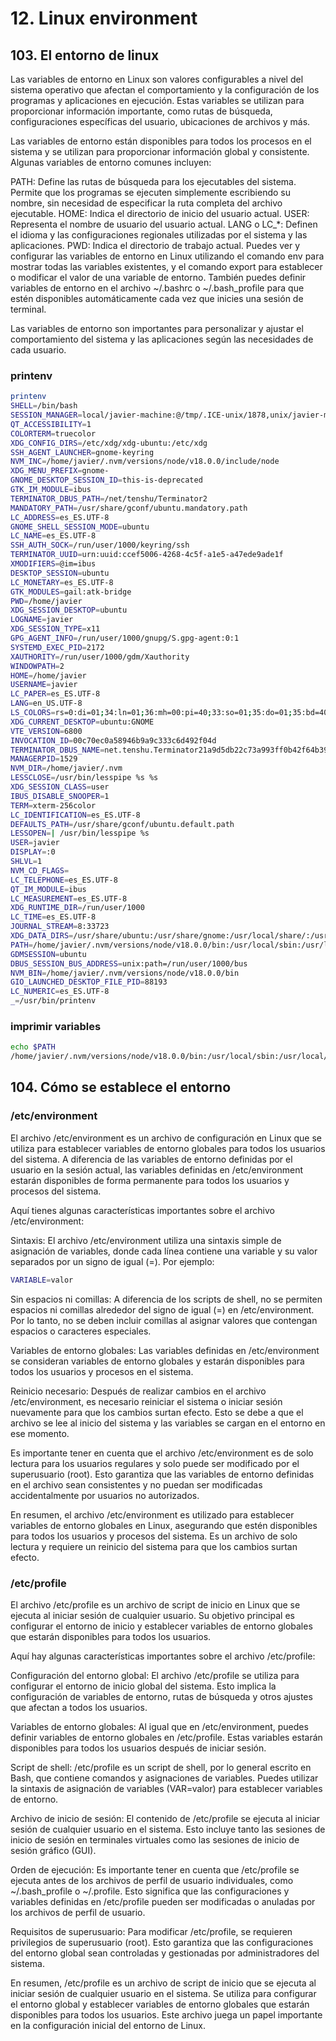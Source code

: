 # 12. Linux environment

## 103. El entorno de linux

Las variables de entorno en Linux son valores configurables a nivel del sistema operativo que afectan el comportamiento y la configuración de los programas y aplicaciones en ejecución. Estas variables se utilizan para proporcionar información importante, como rutas de búsqueda, configuraciones específicas del usuario, ubicaciones de archivos y más.

Las variables de entorno están disponibles para todos los procesos en el sistema y se utilizan para proporcionar información global y consistente. Algunas variables de entorno comunes incluyen:

PATH: Define las rutas de búsqueda para los ejecutables del sistema. Permite que los programas se ejecuten simplemente escribiendo su nombre, sin necesidad de especificar la ruta completa del archivo ejecutable.
HOME: Indica el directorio de inicio del usuario actual.
USER: Representa el nombre de usuario del usuario actual.
LANG o LC\_\*: Definen el idioma y las configuraciones regionales utilizadas por el sistema y las aplicaciones.
PWD: Indica el directorio de trabajo actual.
Puedes ver y configurar las variables de entorno en Linux utilizando el comando env para mostrar todas las variables existentes, y el comando export para establecer o modificar el valor de una variable de entorno. También puedes definir variables de entorno en el archivo ~/.bashrc o ~/.bash_profile para que estén disponibles automáticamente cada vez que inicies una sesión de terminal.

Las variables de entorno son importantes para personalizar y ajustar el comportamiento del sistema y las aplicaciones según las necesidades de cada usuario.

### printenv

```bash
printenv
SHELL=/bin/bash
SESSION_MANAGER=local/javier-machine:@/tmp/.ICE-unix/1878,unix/javier-machine:/tmp/.ICE-unix/1878
QT_ACCESSIBILITY=1
COLORTERM=truecolor
XDG_CONFIG_DIRS=/etc/xdg/xdg-ubuntu:/etc/xdg
SSH_AGENT_LAUNCHER=gnome-keyring
NVM_INC=/home/javier/.nvm/versions/node/v18.0.0/include/node
XDG_MENU_PREFIX=gnome-
GNOME_DESKTOP_SESSION_ID=this-is-deprecated
GTK_IM_MODULE=ibus
TERMINATOR_DBUS_PATH=/net/tenshu/Terminator2
MANDATORY_PATH=/usr/share/gconf/ubuntu.mandatory.path
LC_ADDRESS=es_ES.UTF-8
GNOME_SHELL_SESSION_MODE=ubuntu
LC_NAME=es_ES.UTF-8
SSH_AUTH_SOCK=/run/user/1000/keyring/ssh
TERMINATOR_UUID=urn:uuid:ccef5006-4268-4c5f-a1e5-a47ede9ade1f
XMODIFIERS=@im=ibus
DESKTOP_SESSION=ubuntu
LC_MONETARY=es_ES.UTF-8
GTK_MODULES=gail:atk-bridge
PWD=/home/javier
XDG_SESSION_DESKTOP=ubuntu
LOGNAME=javier
XDG_SESSION_TYPE=x11
GPG_AGENT_INFO=/run/user/1000/gnupg/S.gpg-agent:0:1
SYSTEMD_EXEC_PID=2172
XAUTHORITY=/run/user/1000/gdm/Xauthority
WINDOWPATH=2
HOME=/home/javier
USERNAME=javier
LC_PAPER=es_ES.UTF-8
LANG=en_US.UTF-8
LS_COLORS=rs=0:di=01;34:ln=01;36:mh=00:pi=40;33:so=01;35:do=01;35:bd=40;33;01:cd=40;33;01:or=40;31;01:mi=00:su=37;41:sg=30;43:ca=30;41:tw=30;42:ow=34;42:st=37;44:ex=01;32:*.tar=01;31:*.tgz=01;31:*.arc=01;31:*.arj=01;31:*.taz=01;31:*.lha=01;31:*.lz4=01;31:*.lzh=01;31:*.lzma=01;31:*.tlz=01;31:*.txz=01;31:*.tzo=01;31:*.t7z=01;31:*.zip=01;31:*.z=01;31:*.dz=01;31:*.gz=01;31:*.lrz=01;31:*.lz=01;31:*.lzo=01;31:*.xz=01;31:*.zst=01;31:*.tzst=01;31:*.bz2=01;31:*.bz=01;31:*.tbz=01;31:*.tbz2=01;31:*.tz=01;31:*.deb=01;31:*.rpm=01;31:*.jar=01;31:*.war=01;31:*.ear=01;31:*.sar=01;31:*.rar=01;31:*.alz=01;31:*.ace=01;31:*.zoo=01;31:*.cpio=01;31:*.7z=01;31:*.rz=01;31:*.cab=01;31:*.wim=01;31:*.swm=01;31:*.dwm=01;31:*.esd=01;31:*.jpg=01;35:*.jpeg=01;35:*.mjpg=01;35:*.mjpeg=01;35:*.gif=01;35:*.bmp=01;35:*.pbm=01;35:*.pgm=01;35:*.ppm=01;35:*.tga=01;35:*.xbm=01;35:*.xpm=01;35:*.tif=01;35:*.tiff=01;35:*.png=01;35:*.svg=01;35:*.svgz=01;35:*.mng=01;35:*.pcx=01;35:*.mov=01;35:*.mpg=01;35:*.mpeg=01;35:*.m2v=01;35:*.mkv=01;35:*.webm=01;35:*.webp=01;35:*.ogm=01;35:*.mp4=01;35:*.m4v=01;35:*.mp4v=01;35:*.vob=01;35:*.qt=01;35:*.nuv=01;35:*.wmv=01;35:*.asf=01;35:*.rm=01;35:*.rmvb=01;35:*.flc=01;35:*.avi=01;35:*.fli=01;35:*.flv=01;35:*.gl=01;35:*.dl=01;35:*.xcf=01;35:*.xwd=01;35:*.yuv=01;35:*.cgm=01;35:*.emf=01;35:*.ogv=01;35:*.ogx=01;35:*.aac=00;36:*.au=00;36:*.flac=00;36:*.m4a=00;36:*.mid=00;36:*.midi=00;36:*.mka=00;36:*.mp3=00;36:*.mpc=00;36:*.ogg=00;36:*.ra=00;36:*.wav=00;36:*.oga=00;36:*.opus=00;36:*.spx=00;36:*.xspf=00;36:
XDG_CURRENT_DESKTOP=ubuntu:GNOME
VTE_VERSION=6800
INVOCATION_ID=00c70ec0a58946b9a9c333c6d492f04d
TERMINATOR_DBUS_NAME=net.tenshu.Terminator21a9d5db22c73a993ff0b42f64b396873
MANAGERPID=1529
NVM_DIR=/home/javier/.nvm
LESSCLOSE=/usr/bin/lesspipe %s %s
XDG_SESSION_CLASS=user
IBUS_DISABLE_SNOOPER=1
TERM=xterm-256color
LC_IDENTIFICATION=es_ES.UTF-8
DEFAULTS_PATH=/usr/share/gconf/ubuntu.default.path
LESSOPEN=| /usr/bin/lesspipe %s
USER=javier
DISPLAY=:0
SHLVL=1
NVM_CD_FLAGS=
LC_TELEPHONE=es_ES.UTF-8
QT_IM_MODULE=ibus
LC_MEASUREMENT=es_ES.UTF-8
XDG_RUNTIME_DIR=/run/user/1000
LC_TIME=es_ES.UTF-8
JOURNAL_STREAM=8:33723
XDG_DATA_DIRS=/usr/share/ubuntu:/usr/share/gnome:/usr/local/share/:/usr/share/:/var/lib/snapd/desktop
PATH=/home/javier/.nvm/versions/node/v18.0.0/bin:/usr/local/sbin:/usr/local/bin:/usr/sbin:/usr/bin:/sbin:/bin:/usr/games:/usr/local/games:/snap/bin:/snap/bin
GDMSESSION=ubuntu
DBUS_SESSION_BUS_ADDRESS=unix:path=/run/user/1000/bus
NVM_BIN=/home/javier/.nvm/versions/node/v18.0.0/bin
GIO_LAUNCHED_DESKTOP_FILE_PID=88193
LC_NUMERIC=es_ES.UTF-8
_=/usr/bin/printenv

```

### imprimir variables

```bash
echo $PATH
/home/javier/.nvm/versions/node/v18.0.0/bin:/usr/local/sbin:/usr/local/bin:/usr/sbin:/usr/bin:/sbin:/bin:/usr/games:/usr/local/games:/snap/bin:/snap/bin

```

## 104. Cómo se establece el entorno

### /etc/environment

El archivo /etc/environment es un archivo de configuración en Linux que se utiliza para establecer variables de entorno globales para todos los usuarios del sistema. A diferencia de las variables de entorno definidas por el usuario en la sesión actual, las variables definidas en /etc/environment estarán disponibles de forma permanente para todos los usuarios y procesos del sistema.

Aquí tienes algunas características importantes sobre el archivo /etc/environment:

Sintaxis: El archivo /etc/environment utiliza una sintaxis simple de asignación de variables, donde cada línea contiene una variable y su valor separados por un signo de igual (=). Por ejemplo:

```bash
VARIABLE=valor
```

Sin espacios ni comillas: A diferencia de los scripts de shell, no se permiten espacios ni comillas alrededor del signo de igual (=) en /etc/environment. Por lo tanto, no se deben incluir comillas al asignar valores que contengan espacios o caracteres especiales.

Variables de entorno globales: Las variables definidas en /etc/environment se consideran variables de entorno globales y estarán disponibles para todos los usuarios y procesos en el sistema.

Reinicio necesario: Después de realizar cambios en el archivo /etc/environment, es necesario reiniciar el sistema o iniciar sesión nuevamente para que los cambios surtan efecto. Esto se debe a que el archivo se lee al inicio del sistema y las variables se cargan en el entorno en ese momento.

Es importante tener en cuenta que el archivo /etc/environment es de solo lectura para los usuarios regulares y solo puede ser modificado por el superusuario (root). Esto garantiza que las variables de entorno definidas en el archivo sean consistentes y no puedan ser modificadas accidentalmente por usuarios no autorizados.

En resumen, el archivo /etc/environment es utilizado para establecer variables de entorno globales en Linux, asegurando que estén disponibles para todos los usuarios y procesos del sistema. Es un archivo de solo lectura y requiere un reinicio del sistema para que los cambios surtan efecto.

### /etc/profile

El archivo /etc/profile es un archivo de script de inicio en Linux que se ejecuta al iniciar sesión de cualquier usuario. Su objetivo principal es configurar el entorno de inicio y establecer variables de entorno globales que estarán disponibles para todos los usuarios.

Aquí hay algunas características importantes sobre el archivo /etc/profile:

Configuración del entorno global: El archivo /etc/profile se utiliza para configurar el entorno de inicio global del sistema. Esto implica la configuración de variables de entorno, rutas de búsqueda y otros ajustes que afectan a todos los usuarios.

Variables de entorno globales: Al igual que en /etc/environment, puedes definir variables de entorno globales en /etc/profile. Estas variables estarán disponibles para todos los usuarios después de iniciar sesión.

Script de shell: /etc/profile es un script de shell, por lo general escrito en Bash, que contiene comandos y asignaciones de variables. Puedes utilizar la sintaxis de asignación de variables (VAR=valor) para establecer variables de entorno.

Archivo de inicio de sesión: El contenido de /etc/profile se ejecuta al iniciar sesión de cualquier usuario en el sistema. Esto incluye tanto las sesiones de inicio de sesión en terminales virtuales como las sesiones de inicio de sesión gráfico (GUI).

Orden de ejecución: Es importante tener en cuenta que /etc/profile se ejecuta antes de los archivos de perfil de usuario individuales, como ~/.bash_profile o ~/.profile. Esto significa que las configuraciones y variables definidas en /etc/profile pueden ser modificadas o anuladas por los archivos de perfil de usuario.

Requisitos de superusuario: Para modificar /etc/profile, se requieren privilegios de superusuario (root). Esto garantiza que las configuraciones del entorno global sean controladas y gestionadas por administradores del sistema.

En resumen, /etc/profile es un archivo de script de inicio que se ejecuta al iniciar sesión de cualquier usuario en el sistema. Se utiliza para configurar el entorno global y establecer variables de entorno globales que estarán disponibles para todos los usuarios. Este archivo juega un papel importante en la configuración inicial del entorno de Linux.
